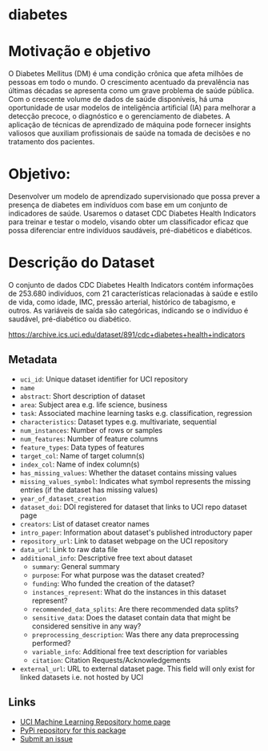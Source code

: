 # diabetes

# Motivação e objetivo

O Diabetes Mellitus (DM) é uma condição crônica que afeta milhões de pessoas em todo o mundo. O crescimento acentuado da prevalência nas últimas décadas se apresenta como um grave problema de saúde pública. Com o crescente volume de dados de saúde disponíveis, há uma oportunidade de usar modelos de inteligência artificial (IA) para melhorar a detecção precoce, o diagnóstico e o gerenciamento de diabetes. A aplicação de técnicas de aprendizado de máquina pode fornecer insights valiosos que auxiliam profissionais de saúde na tomada de decisões e no tratamento dos pacientes.

# Objetivo:
Desenvolver um modelo de aprendizado supervisionado que possa prever a presença de diabetes em indivíduos com base em um conjunto de indicadores de saúde. Usaremos o dataset CDC Diabetes Health Indicators para treinar e testar o modelo, visando obter um classificador eficaz que possa diferenciar entre indivíduos saudáveis, pré-diabéticos e diabéticos.

# Descrição do Dataset
O conjunto de dados CDC Diabetes Health Indicators contém informações de 253.680 indivíduos, com 21 características relacionadas à saúde e estilo de vida, como idade, IMC, pressão arterial, histórico de tabagismo, e outros. As variáveis de saída são categóricas, indicando se o indivíduo é saudável, pré-diabético ou diabético.

https://archive.ics.uci.edu/dataset/891/cdc+diabetes+health+indicators







## Metadata 
- `uci_id`: Unique dataset identifier for UCI repository 
- `name`
- `abstract`: Short description of dataset
- `area`: Subject area e.g. life science, business
- `task`: Associated machine learning tasks e.g. classification, regression
- `characteristics`: Dataset types e.g. multivariate, sequential
- `num_instances`: Number of rows or samples
- `num_features`: Number of feature columns
- `feature_types`: Data types of features
- `target_col`: Name of target column(s)
- `index_col`: Name of index column(s)
- `has_missing_values`: Whether the dataset contains missing values
- `missing_values_symbol`: Indicates what symbol represents the missing entries (if the dataset has missing values)
- `year_of_dataset_creation`
- `dataset_doi`: DOI registered for dataset that links to UCI repo dataset page
- `creators`: List of dataset creator names
- `intro_paper`: Information about dataset's published introductory paper
- `repository_url`: Link to dataset webpage on the UCI repository
- `data_url`: Link to raw data file
- `additional_info`: Descriptive free text about dataset
	- `summary`: General summary 
	- `purpose`: For what purpose was the dataset created?
	- `funding`: Who funded the creation of the dataset?
	- `instances_represent`: What do the instances in this dataset represent?
	- `recommended_data_splits`: Are there recommended data splits?
	- `sensitive_data`: Does the dataset contain data that might be considered sensitive in any way?
	- `preprocessing_description`: Was there any data preprocessing performed?
	- `variable_info`: Additional free text description for variables
	- `citation`: Citation Requests/Acknowledgements
 - `external_url`: URL to external dataset page. This field will only exist for linked datasets i.e. not hosted by UCI


## Links
- [UCI Machine Learning Repository home page](https://archive.ics.uci.edu/)
- [PyPi repository for this package](https://pypi.org/project/ucimlrepo)
- [Submit an issue](https://github.com/uci-ml-repo/ucimlrepo-feedback/issues)
